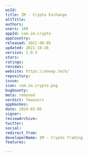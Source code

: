 ```yaml
---
wsId: 
title: IM - Crypto Exchange
altTitle: 
authors: 
users: 100
appId: com.im.crypto
appCountry: 
released: 2021-09-05
updated: 2021-10-26
version: 1.0.3
stars: 
ratings: 
reviews: 
website: https://aneep.tech/
repository: 
issue: 
icon: com.im.crypto.png
bugbounty: 
meta: removed
verdict: fewusers
appHashes: 
date: 2024-02-05
signer: 
reviewArchive: 
twitter: 
social: 
redirect_from: 
developerName: IM - Crypto Trading
features: 

---
```



